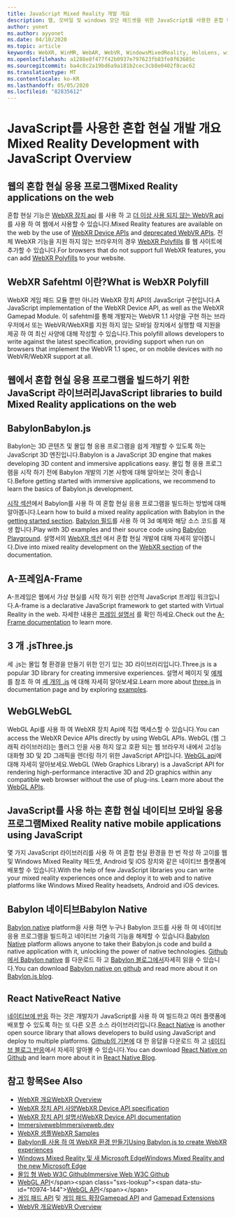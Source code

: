 ```yaml
---
title: JavaScript Mixed Reality 개발 개요
description: 웹, 모바일 및 windows 모던 헤드셋을 위한 JavaScript를 사용한 혼합 현실 개발 개요입니다.
author: yonet
ms.author: ayyonet
ms.date: 04/10/2020
ms.topic: article
keywords: WebXR, WinMR, WebAR, WebVR, WindowsMixedReality, HoloLens, windows mixed reality, 웹 vr, 웹 xr, 웹 mr, 웹 ar, 360, 360 비디오, 360 비디오, 360 photo, 360 사진, 360 콘텐츠, 몰입 형 웹, 몰입 형 웹, IW, immersiveweb
ms.openlocfilehash: a1288e8f477f42b0937e797623fb83fe8f63685c
ms.sourcegitcommit: ba4c8c2a19bd6a9a181b2cec3cb8e0402f8cac62
ms.translationtype: MT
ms.contentlocale: ko-KR
ms.lasthandoff: 05/05/2020
ms.locfileid: "82835612"
---
```

# <a name="mixed-reality-development-with-javascript-overview"></a><span data-ttu-id="f0974-104">JavaScript를 사용한 혼합 현실 개발 개요</span><span class="sxs-lookup"><span data-stu-id="f0974-104">Mixed Reality Development with JavaScript Overview</span></span>

## <a name="mixed-reality-applications-on-the-web"></a><span data-ttu-id="f0974-105">웹의 혼합 현실 응용 프로그램</span><span class="sxs-lookup"><span data-stu-id="f0974-105">Mixed Reality applications on the web</span></span>

<span data-ttu-id="f0974-106">혼합 현실 기능은 [WebXR 장치 api](https://developer.mozilla.org/en-US/docs/Web/API/WebXR_Device_API) 를 사용 하 고 [더 이상 사용 되지 않는 WebVR api](webxr-overview.md)를 사용 하 여 웹에서 사용할 수 있습니다.</span><span class="sxs-lookup"><span data-stu-id="f0974-106">Mixed Reality features are available on the web by the use of [WebXR Device APIs](https://developer.mozilla.org/en-US/docs/Web/API/WebXR_Device_API) and [deprecated WebVR APIs](webxr-overview.md).</span></span> <span data-ttu-id="f0974-107">전체 WebXR 기능을 지원 하지 않는 브라우저의 경우 [WebXR Polyfills](https://github.com/immersive-web/webxr-polyfill) 를 웹 사이트에 추가할 수 있습니다.</span><span class="sxs-lookup"><span data-stu-id="f0974-107">For browsers that do not support full WebXR features, you can add [WebXR Polyfills](https://github.com/immersive-web/webxr-polyfill) to your website.</span></span>

## <a name="what-is-webxr-polyfill"></a><span data-ttu-id="f0974-108">WebXR Safehtml 이란?</span><span class="sxs-lookup"><span data-stu-id="f0974-108">What is WebXR Polyfill</span></span>

<span data-ttu-id="f0974-109">WebXR 게임 패드 모듈 뿐만 아니라 WebXR 장치 API의 JavaScript 구현입니다.</span><span class="sxs-lookup"><span data-stu-id="f0974-109">A JavaScript implementation of the WebXR Device API, as well as the WebXR Gamepad Module.</span></span> <span data-ttu-id="f0974-110">이 safehtml를 통해 개발자는 WebVR 1.1 사양을 구현 하는 브라우저에서 또는 WebVR/WebXR를 지원 하지 않는 모바일 장치에서 실행할 때 지원을 제공 하 여 최신 사양에 대해 작성할 수 있습니다.</span><span class="sxs-lookup"><span data-stu-id="f0974-110">This polyfill allows developers to write against the latest specification, providing support when run on browsers that implement the WebVR 1.1 spec, or on mobile devices with no WebVR/WebXR support at all.</span></span>

## <a name="javascript-libraries-to-build-mixed-reality-applications-on-the-web"></a><span data-ttu-id="f0974-111">웹에서 혼합 현실 응용 프로그램을 빌드하기 위한 JavaScript 라이브러리</span><span class="sxs-lookup"><span data-stu-id="f0974-111">JavaScript libraries to build Mixed Reality applications on the web</span></span>

## <a name="babylonjs"></a><span data-ttu-id="f0974-112">Babylon</span><span class="sxs-lookup"><span data-stu-id="f0974-112">Babylon.js</span></span>

<span data-ttu-id="f0974-113">Babylon는 3D 콘텐츠 및 몰입 형 응용 프로그램을 쉽게 개발할 수 있도록 하는 JavaScript 3D 엔진입니다.</span><span class="sxs-lookup"><span data-stu-id="f0974-113">Babylon is a JavaScript 3D engine that makes developing 3D content and immersive applications easy.</span></span> <span data-ttu-id="f0974-114">몰입 형 응용 프로그램을 시작 하기 전에 Babylon 개발의 기본 사항에 대해 알아보는 것이 좋습니다.</span><span class="sxs-lookup"><span data-stu-id="f0974-114">Before getting started with immersive applications, we recommend to learn the basics of Babylon.js development.</span></span>

<span data-ttu-id="f0974-115">[시작 섹션](https://doc.babylonjs.com/)에서 Babylon를 사용 하 여 혼합 현실 응용 프로그램을 빌드하는 방법에 대해 알아봅니다.</span><span class="sxs-lookup"><span data-stu-id="f0974-115">Learn how to build a mixed reality application with Babylon in the [getting started section](https://doc.babylonjs.com/).</span></span> <span data-ttu-id="f0974-116">[Babylon 필드](https://doc.babylonjs.com/examples/)를 사용 하 여 3d 예제와 해당 소스 코드를 재생 합니다.</span><span class="sxs-lookup"><span data-stu-id="f0974-116">Play with 3D examples and their source code using [Babylon Playground](https://doc.babylonjs.com/examples/).</span></span> <span data-ttu-id="f0974-117">설명서의 [WebXR 섹션](https://doc.babylonjs.com/how_to/introduction_to_webxr) 에서 혼합 현실 개발에 대해 자세히 알아봅니다.</span><span class="sxs-lookup"><span data-stu-id="f0974-117">Dive into mixed reality development on the [WebXR section](https://doc.babylonjs.com/how_to/introduction_to_webxr) of the documentation.</span></span> 

## <a name="a-frame"></a><span data-ttu-id="f0974-118">A-프레임</span><span class="sxs-lookup"><span data-stu-id="f0974-118">A-Frame</span></span>

<span data-ttu-id="f0974-119">A-프레임은 웹에서 가상 현실를 시작 하기 위한 선언적 JavaScript 프레임 워크입니다.</span><span class="sxs-lookup"><span data-stu-id="f0974-119">A-frame is a declarative JavaScript framework to get started with Virtual Reality in the web.</span></span> <span data-ttu-id="f0974-120">자세한 내용은 [프레임 설명서](https://aframe.io/) 를 확인 하세요.</span><span class="sxs-lookup"><span data-stu-id="f0974-120">Check out the [A-Frame documentation](https://aframe.io/) to learn more.</span></span>

## <a name="threejs"></a><span data-ttu-id="f0974-121">3 개 .js</span><span class="sxs-lookup"><span data-stu-id="f0974-121">Three.js</span></span>

<span data-ttu-id="f0974-122">세 .js는 몰입 형 환경을 만들기 위한 인기 있는 3D 라이브러리입니다.</span><span class="sxs-lookup"><span data-stu-id="f0974-122">Three.js is a popular 3D library for creating immersive experiences.</span></span> <span data-ttu-id="f0974-123">설명서 페이지 및 [예제](https://threejs.org/examples/#webgl_animation_cloth)를 참조 하 여 [세 개의 .js](https://threejs.org/docs/index.html#manual/en/introduction/Creating-a-scene) 에 대해 자세히 알아보세요.</span><span class="sxs-lookup"><span data-stu-id="f0974-123">Learn more about [three.js](https://threejs.org/docs/index.html#manual/en/introduction/Creating-a-scene) in documentation page and by exploring [examples](https://threejs.org/examples/#webgl_animation_cloth).</span></span>

## <a name="webgl"></a><span data-ttu-id="f0974-124">WebGL</span><span class="sxs-lookup"><span data-stu-id="f0974-124">WebGL</span></span>

<span data-ttu-id="f0974-125">WebGL Api를 사용 하 여 WebXR 장치 Api에 직접 액세스할 수 있습니다.</span><span class="sxs-lookup"><span data-stu-id="f0974-125">You can access the WebXR Device APIs directly by using WebGL APIs.</span></span> <span data-ttu-id="f0974-126">WebGL (웹 그래픽 라이브러리)는 플러그 인을 사용 하지 않고 호환 되는 웹 브라우저 내에서 고성능 대화형 3D 및 2D 그래픽을 렌더링 하기 위한 JavaScript API입니다. [WebGL api](https://developer.mozilla.org/en-US/docs/Web/API/WebGL_API)에 대해 자세히 알아보세요.</span><span class="sxs-lookup"><span data-stu-id="f0974-126">WebGL (Web Graphics Library) is a JavaScript API for rendering high-performance interactive 3D and 2D graphics within any compatible web browser without the use of plug-ins. Learn more about the [WebGL APIs](https://developer.mozilla.org/en-US/docs/Web/API/WebGL_API).</span></span>

## <a name="mixed-reality-native-mobile-applications-using-javascript"></a><span data-ttu-id="f0974-127">JavaScript를 사용 하는 혼합 현실 네이티브 모바일 응용 프로그램</span><span class="sxs-lookup"><span data-stu-id="f0974-127">Mixed Reality native mobile applications using JavaScript</span></span>

<span data-ttu-id="f0974-128">몇 가지 JavaScript 라이브러리를 사용 하 여 혼합 현실 환경을 한 번 작성 하 고이를 웹 및 Windows Mixed Reality 헤드셋, Android 및 iOS 장치와 같은 네이티브 플랫폼에 배포할 수 있습니다.</span><span class="sxs-lookup"><span data-stu-id="f0974-128">With the help of few JavaScript libraries you can write your mixed reality experiences once and deploy it to web and to native platforms like Windows Mixed Reality headsets, Android and iOS devices.</span></span>

## <a name="babylon-native"></a><span data-ttu-id="f0974-129">Babylon 네이티브</span><span class="sxs-lookup"><span data-stu-id="f0974-129">Babylon Native</span></span>

<span data-ttu-id="f0974-130">[Babylon native](https://www.babylonjs.com/native/) platform을 사용 하면 누구나 Babylon 코드를 사용 하 여 네이티브 응용 프로그램을 빌드하고 네이티브 기술의 기능을 해제할 수 있습니다.</span><span class="sxs-lookup"><span data-stu-id="f0974-130">[Babylon Native](https://www.babylonjs.com/native/) platform allows anyone to take their Babylon.js code and build a native application with it, unlocking the power of native technologies.</span></span> <span data-ttu-id="f0974-131">[Github에서 Babylon native](https://github.com/BabylonJS/BabylonNative) 를 다운로드 하 고 [Babylon 블로그에서](https://medium.com/@babylonjs/babylon-native-821f1694fffc)자세히 읽을 수 있습니다.</span><span class="sxs-lookup"><span data-stu-id="f0974-131">You can download [Babylon native on github](https://github.com/BabylonJS/BabylonNative) and read more about it on [Babylon.js blog](https://medium.com/@babylonjs/babylon-native-821f1694fffc).</span></span>

## <a name="react-native"></a><span data-ttu-id="f0974-132">React Native</span><span class="sxs-lookup"><span data-stu-id="f0974-132">React Native</span></span>

<span data-ttu-id="f0974-133">[네이티브에 반응](https://reactnative.dev/) 하는 것은 개발자가 JavaScript를 사용 하 여 빌드하고 여러 플랫폼에 배포할 수 있도록 하는 또 다른 오픈 소스 라이브러리입니다.</span><span class="sxs-lookup"><span data-stu-id="f0974-133">[React Native](https://reactnative.dev/) is another open source library that allows developers to build using JavaScript and deploy to multiple platforms.</span></span> <span data-ttu-id="f0974-134">[Github의 기본에](https://github.com/facebook/react-native) 대 한 응답을 다운로드 하 고 [네이티브 블로그 반응](https://reactnative.dev/blog/)에서 자세히 알아볼 수 있습니다.</span><span class="sxs-lookup"><span data-stu-id="f0974-134">You can download [React Native on Github](https://github.com/facebook/react-native) and learn more about it in [React Native Blog](https://reactnative.dev/blog/).</span></span>

## <a name="see-also"></a><span data-ttu-id="f0974-135">참고 항목</span><span class="sxs-lookup"><span data-stu-id="f0974-135">See Also</span></span>

* [<span data-ttu-id="f0974-136">WebXR 개요</span><span class="sxs-lookup"><span data-stu-id="f0974-136">WebXR Overview</span></span>](webxr-overview.md)
* [<span data-ttu-id="f0974-137">WebXR 장치 API 사양</span><span class="sxs-lookup"><span data-stu-id="f0974-137">WebXR Device API specification</span></span>](https://immersive-web.github.io/webxr/)
* [<span data-ttu-id="f0974-138">WebXR 장치 API 설명서</span><span class="sxs-lookup"><span data-stu-id="f0974-138">WebXR Device API documentation</span></span>](https://developer.mozilla.org/en-US/docs/Web/API/WebXR_Device_API)
* [<span data-ttu-id="f0974-139">Immersiveweb</span><span class="sxs-lookup"><span data-stu-id="f0974-139">Immersiveweb.dev</span></span>](https://immersiveweb.dev/)
* [<span data-ttu-id="f0974-140">WebXR 샘플</span><span class="sxs-lookup"><span data-stu-id="f0974-140">WebXR Samples</span></span>](https://immersive-web.github.io/webxr-samples/)
* [<span data-ttu-id="f0974-141">Babylon를 사용 하 여 WebXR 환경 만들기</span><span class="sxs-lookup"><span data-stu-id="f0974-141">Using Babylon.js to create WebXR experiences</span></span>](https://doc.babylonjs.com/how_to/introduction_to_webxr)
* [<span data-ttu-id="f0974-142">Windows Mixed Reality 및 새 Microsoft Edge</span><span class="sxs-lookup"><span data-stu-id="f0974-142">Windows Mixed Reality and the new Microsoft Edge</span></span>](https://docs.microsoft.com/windows/mixed-reality/new-microsoft-edge#introducing-the-new-microsoft-edge)
* [<span data-ttu-id="f0974-143">몰입 형 Web W3C Github</span><span class="sxs-lookup"><span data-stu-id="f0974-143">Immersive Web W3C Github</span></span>](https://github.com/immersive-web)
* <span data-ttu-id="f0974-144">[WebGL API](https://msdn.microsoft.com/library/bg182648(v=vs.85).aspx)</span><span class="sxs-lookup"><span data-stu-id="f0974-144">[WebGL API](https://msdn.microsoft.com/library/bg182648(v=vs.85).aspx)</span></span>
* <span data-ttu-id="f0974-145">[게임 패드 API](https://msdn.microsoft.com/library/dn743630(v=vs.85).aspx) 및 [게임 패드 확장](https://w3c.github.io/gamepad/extensions.html)</span><span class="sxs-lookup"><span data-stu-id="f0974-145">[Gamepad API](https://msdn.microsoft.com/library/dn743630(v=vs.85).aspx) and [Gamepad Extensions](https://w3c.github.io/gamepad/extensions.html)</span></span>
* [<span data-ttu-id="f0974-146">WebVR 개요</span><span class="sxs-lookup"><span data-stu-id="f0974-146">WebVR Overview</span></span>](webvr-overview.md)
